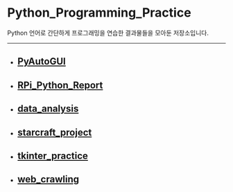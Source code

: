 # Python_Programming_Practice

Python 언어로 간단하게 프로그래밍을 연습한 결과물들을 모아둔 저장소입니다.

---

- ## [PyAutoGUI](https://github.com/2sjin/Python_Programming_Practice/tree/main/PyAutoGUI)
- ## [RPi_Python_Report](https://github.com/2sjin/Python_Programming_Practice/tree/main/RPi_Python_Report)
- ## [data_analysis](https://github.com/2sjin/Python_Programming_Practice/tree/main/data_analysis)
- ## [starcraft_project](https://github.com/2sjin/Python_Programming_Practice/tree/main/starcraft_project)
- ## [tkinter_practice](https://github.com/2sjin/Python_Programming_Practice/tree/main/tkinter_practice)
- ## [web_crawling](https://github.com/2sjin/Python_Programming_Practice/tree/main/web_crawling)
